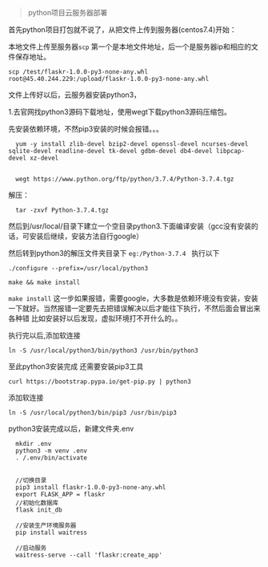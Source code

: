 > python项目云服务器部署

首先python项目打包就不说了，从把文件上传到服务器(centos7.4)开始：

本地文件上传至服务器`scp` 第一个是本地文件地址，后一个是服务器ip和相应的文件保存地址。

```
scp /test/flaskr-1.0.0-py3-none-any.whl root@45.40.244.229:/upload/flaskr-1.0.0-py3-none-any.whl
```

文件上传好以后，云服务器安装python3，

1.去官网找python3源码下载地址，使用wegt下载python3源码压缩包。


先安装依赖环境，不然pip3安装的时候会报错。。。
```
  yum -y install zlib-devel bzip2-devel openssl-devel ncurses-devel sqlite-devel readline-devel tk-devel gdbm-devel db4-devel libpcap-devel xz-devel


  wegt https://www.python.org/ftp/python/3.7.4/Python-3.7.4.tgz
```

解压：
```
  tar -zxvf Python-3.7.4.tgz
```

然后到/usr/local/目录下建立一个空目录python3.下面编译安装（gcc没有安装的话，可安装后继续，安装方法自行google）

然后转到python3的解压文件夹目录下 `eg:/Python-3.7.4 ` 执行以下

```
./configure --prefix=/usr/local/python3

make && make install 
```
`make install` 这一步如果报错，需要google，大多数是依赖环境没有安装，安装一下就好。当然报错一定要先去把错误解决以后才能往下执行，不然后面会冒出来各种错
比如安装好以后发现，虚拟环境打不开什么的。。

执行完以后,添加软连接
```
ln -S /usr/local/python3/bin/python3 /usr/bin/python3
```
至此python3安装完成 还需要安装pip3工具

```
curl https://bootstrap.pypa.io/get-pip.py | python3
```
添加软连接
```
ln -S /usr/local/python3/bin/pip3 /usr/bin/pip3
```

python3安装完成以后，新建文件夹.env
```
  mkdir .env
  python3 -m venv .env
  . /.env/bin/activate


  //切换目录
  pip3 install flaskr-1.0.0-py3-none-any.whl
  export FLASK_APP = flaskr
  //初始化数据库
  flask init_db

  //安装生产环境服务器
  pip install waitress

  //启动服务
  waitress-serve --call 'flaskr:create_app'

```




